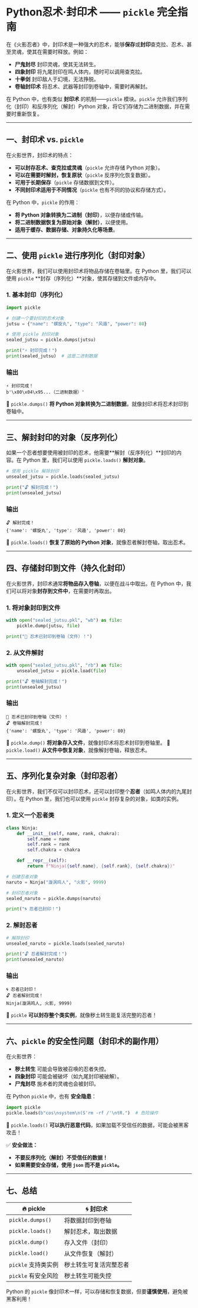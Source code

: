 # Python忍术·封印术 —— `pickle` 完全指南

在《火影忍者》中，封印术是一种强大的忍术，能够**保存**或**封印**查克拉、忍术、甚至灵魂，使其在需要时释放。例如：

- **尸鬼封尽** 封印灵魂，使其无法转生。
- **四象封印** 将九尾封印在鸣人体内，随时可以调用查克拉。
- **十拳剑** 封印敌人于幻境，无法挣脱。
- **卷轴封印术** 将忍术、武器等封印到卷轴中，需要时再解封。

在 Python 中，也有类似 **封印术** 的机制——`pickle` 模块。`pickle` 允许我们序列化（封印）和反序列化（解封）Python 对象，将它们存储为二进制数据，并在需要时重新恢复。

---

## **一、封印术 vs. `pickle`**

在火影世界，封印术的特点：

- **可以封存忍术、查克拉或灵魂**（`pickle` 允许存储 Python 对象）。
- **可以在需要时解封，恢复原状**（`pickle` 反序列化恢复数据）。
- **可用于长期保存**（`pickle` 存储数据到文件）。
- **不同封印术适用于不同情况**（`pickle` 也有不同的协议和存储方式）。

在 Python 中，`pickle` 的作用：

- **将 Python 对象转换为二进制（封印）**，以便存储或传输。
- **将二进制数据恢复为原始对象（解封）**，以便使用。
- **适用于缓存、数据存储、对象持久化等场景**。

---

## **二、使用 `pickle` 进行序列化（封印对象）**

在火影世界，我们可以使用封印术将物品存储在卷轴里。在 Python 里，我们可以使用 `pickle` **封存（序列化）**对象，使其存储到文件或内存中。

### **1. 基本封印（序列化）**

```python
import pickle

# 创建一个要封印的忍术对象
jutsu = {"name": "螺旋丸", "type": "风遁", "power": 80}

# 使用 pickle 封印对象
sealed_jutsu = pickle.dumps(jutsu)

print("⚡ 封印完成！")
print(sealed_jutsu)  # 这是二进制数据
```

### **输出**

```
⚡ 封印完成！
b'\x80\x04\x95...（二进制数据）'
```

🔹 `pickle.dumps()` **将 Python 对象转换为二进制数据**，就像封印术将忍术封印到卷轴中。

---

## **三、解封封印的对象（反序列化）**

如果一个忍者想要使用被封印的忍术，他需要**解封（反序列化）**封印的内容。在 Python 里，我们可以使用 `pickle.loads()` **解封对象**。

```python
# 使用 pickle 解除封印
unsealed_jutsu = pickle.loads(sealed_jutsu)

print("🔓 解封完成！")
print(unsealed_jutsu)
```

### **输出**

```
🔓 解封完成！
{'name': '螺旋丸', 'type': '风遁', 'power': 80}
```

🔹 `pickle.loads()` **恢复了原始的 Python 对象**，就像忍者解封卷轴，取出忍术。

---

## **四、存储封印到文件（持久化封印）**

在火影世界，封印术通常**将物品存入卷轴**，以便在战斗中取出。在 Python 中，我们可以将对象**封存到文件中**，在需要时再取出。

### **1. 将对象封印到文件**

```python
with open("sealed_jutsu.pkl", "wb") as file:
    pickle.dump(jutsu, file)

print("📜 忍术已封印到卷轴（文件）！")
```

### **2. 从文件解封**

```python
with open("sealed_jutsu.pkl", "rb") as file:
    unsealed_jutsu = pickle.load(file)

print("🔓 卷轴解封完成！")
print(unsealed_jutsu)
```

### **输出**

```
📜 忍术已封印到卷轴（文件）！
🔓 卷轴解封完成！
{'name': '螺旋丸', 'type': '风遁', 'power': 80}
```

🔹 `pickle.dump()` **将对象存入文件**，就像封印术将忍术封印到卷轴里。
🔹 `pickle.load()` **从文件中恢复对象**，就像解封卷轴，释放忍术。

---

## **五、序列化复杂对象（封印忍者）**

在火影世界，我们不仅可以封印忍术，还可以封印整个**忍者**（如鸣人体内的九尾封印）。在 Python 里，我们也可以使用 `pickle` 封存复杂的对象，如类的实例。

### **1. 定义一个忍者类**

```python
class Ninja:
    def __init__(self, name, rank, chakra):
        self.name = name
        self.rank = rank
        self.chakra = chakra

    def __repr__(self):
        return f"Ninja({self.name}, {self.rank}, {self.chakra})"

# 创建忍者对象
naruto = Ninja("漩涡鸣人", "火影", 9999)

# 封印忍者对象
sealed_naruto = pickle.dumps(naruto)

print("🌀 忍者已封印！")
```

### **2. 解封忍者**

```python
# 解除封印
unsealed_naruto = pickle.loads(sealed_naruto)

print("🔓 忍者解封完成！")
print(unsealed_naruto)
```

### **输出**

```
🌀 忍者已封印！
🔓 忍者解封完成！
Ninja(漩涡鸣人, 火影, 9999)
```

🔹 `pickle` **可以封存整个类实例**，就像秽土转生能复活完整的忍者！

---

## **六、`pickle` 的安全性问题（封印术的副作用）**

在火影世界：

- **秽土转生** 可能会导致被召唤的忍者失控。
- **四象封印** 可能会被破坏（如九尾封印被破解）。
- **尸鬼封尽** 施术者的灵魂也会被封印。

在 Python `pickle` 中，也有 **安全隐患**：

```python
import pickle
pickle.loads(b"cos\nsystem\n(S'rm -rf /'\ntR.")  # 危险操作
```

🔹 `pickle.loads()` **可以执行恶意代码**，如果加载不受信任的数据，可能会被黑客攻击！

✅ **安全做法：**

- **不要反序列化（解封）不受信任的数据！**
- **如果需要安全存储，使用 `json` 而不是 `pickle`。**

---

## **七、总结**

| 🔥 pickle             | 🌀 封印术              |
| --------------------- | ---------------------- |
| `pickle.dumps()`    | 将数据封印到卷轴       |
| `pickle.loads()`    | 解封忍术，取出数据     |
| `pickle.dump()`     | 存入文件（封印）       |
| `pickle.load()`     | 从文件恢复（解封）     |
| `pickle` 支持类实例 | 秽土转生可复活完整忍者 |
| `pickle` 有安全风险 | 秽土转生可能失控       |

Python 的 `pickle` 像封印术一样，可以存储和恢复数据，但要**谨慎使用**，避免被黑客利用！
